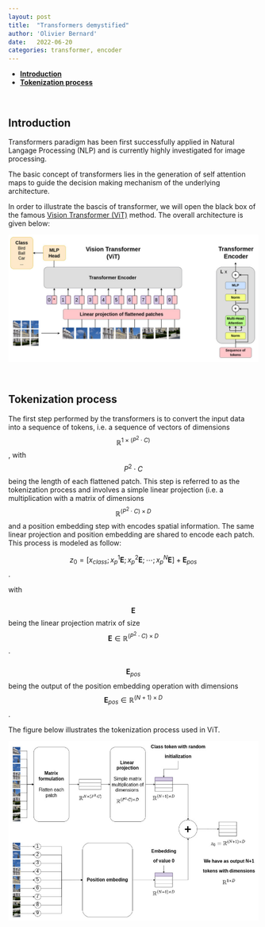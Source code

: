 ```yaml
---
layout: post
title:  "Transformers demystified"
author: 'Olivier Bernard'
date:   2022-06-20
categories: transformer, encoder
---
```


- [**Introduction**](#introduction)
- [**Tokenization process**](#tokenization-process)


&nbsp;

## **Introduction**
Transformers paradigm has been first successfully applied in Natural Langage Processing (NLP) and is currently highly investigated for image processing. 

The basic concept of transformers lies in the generation of self attention maps to guide the decision making mechanism of the underlying architecture.

In order to illustrate the bascis of transformer, we will open the black box of the famous [Vision Transformer (ViT)](https://creatis-myriad.github.io/2022/06/01/VisionTransformer.html) method. The overall architecture is given below:

![](/collections/images/transformers/vit_overview.jpg)

&nbsp;

## **Tokenization process**
The first step performed by the transformers is to convert the input data into a sequence of tokens, i.e. a sequence of vectors of dimensions $$\mathbb{R}^{1 \times (P^2 \cdot C)}$$, with $$P^2 \cdot C$$ being the length of each flattened patch. This step is referred to as the tokenization process and involves a simple linear projection (i.e. a multiplication with a matrix of dimensions $$\mathbb{R}^{(P^2 \cdot C) \times D}$$ and a position embedding step with encodes spatial information. The same linear projection and position embedding are shared to encode each patch. This process is modeled as follow: 

$$z_0 = [x_{class}; \, x^1_p\mathbf{E}; \, x^2_p\mathbf{E}; \, \cdots; \, x^N_p\mathbf{E}] + \mathbf{E}_{pos}$$.

with <br>
&nbsp; &nbsp; &nbsp; &nbsp;$$\mathbf{E}$$ being the linear projection matrix of size $$\mathbf{E} \in \mathbb{R}^{(P^2 \cdot C) \times D}$$. <br>
&nbsp; &nbsp; &nbsp; &nbsp;$$\mathbf{E}_{pos}$$ being the output of the position embedding operation with dimensions $$\mathbf{E}_{pos} \in \mathbb{R}^{(N+1) \times D}$$.


The figure below illustrates the tokenization process used in ViT.

![](/collections/images/transformers/vit_tokenization.jpg)



